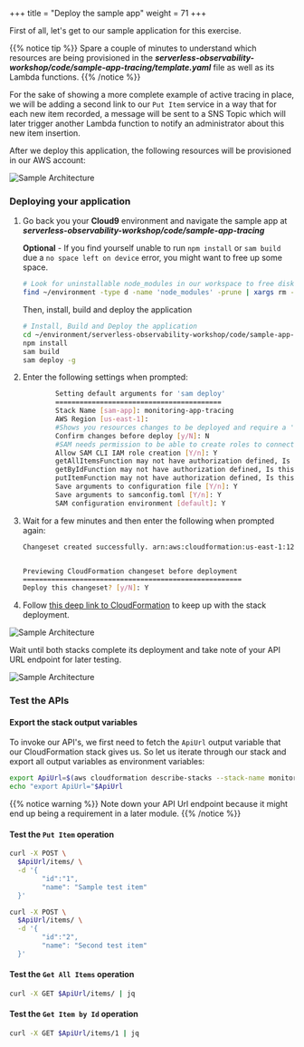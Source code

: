 +++
title = "Deploy the sample app"
weight = 71
+++

First of all, let's get to our sample application for this exercise.

{{% notice tip %}}
Spare a couple of minutes to understand which resources are being provisioned in the **_serverless-observability-workshop/code/sample-app-tracing/template.yaml_** file as well as its Lambda functions.
{{% /notice %}}

For the sake of showing a more complete example of active tracing in place, we will be adding a second link to our `Put Item` service in a way that for each new item recorded, a message will be sent to a SNS Topic which will later trigger another Lambda function to notify an administrator about this new item insertion.

After we deploy this application, the following resources will be provisioned in our AWS account:

![Sample Architecture](/images/tracing_app.png?width=40pc)

### Deploying your application

1. Go back you your **Cloud9** environment and navigate the sample app at **_serverless-observability-workshop/code/sample-app-tracing_**

   **Optional** - If you find yourself unable to run `npm install` or `sam build` due a `no space left on device` error, you might want to free up some space.

   ```sh
   # Look for uninstallable node_modules in our workspace to free disk space
   find ~/environment -type d -name 'node_modules' -prune | xargs rm -r
   ```

   Then, install, build and deploy the application

   ```sh
   # Install, Build and Deploy the application
   cd ~/environment/serverless-observability-workshop/code/sample-app-tracing
   npm install
   sam build
   sam deploy -g
   ```

1. Enter the following settings when prompted:

   ```sh
           Setting default arguments for 'sam deploy'
           =========================================
           Stack Name [sam-app]: monitoring-app-tracing
           AWS Region [us-east-1]:
           #Shows you resources changes to be deployed and require a 'Y' to initiate deploy
           Confirm changes before deploy [y/N]: N
           #SAM needs permission to be able to create roles to connect to the resources in your template
           Allow SAM CLI IAM role creation [Y/n]: Y
           getAllItemsFunction may not have authorization defined, Is this okay? [y/N]: Y
           getByIdFunction may not have authorization defined, Is this okay? [y/N]: Y
           putItemFunction may not have authorization defined, Is this okay? [y/N]: Y
           Save arguments to configuration file [Y/n]: Y
           Save arguments to samconfig.toml [Y/n]: Y
           SAM configuration environment [default]: Y
   ```

1. Wait for a few minutes and then enter the following when prompted again:

   ```sh
   Changeset created successfully. arn:aws:cloudformation:us-east-1:1234567890:changeSet/samcli-deploy135353414/3d893bb8-2ecf-4491-9022-0644f5534da


   Previewing CloudFormation changeset before deployment
   ======================================================
   Deploy this changeset? [y/N]: Y
   ```

1. Follow [this deep link to CloudFormation](https://console.aws.amazon.com/cloudformation/home#/stacks?filteringText=monitoring-&filteringStatus=active&viewNested=true&hideStacks=false&stackId=) to keep up with the stack deployment.

![Sample Architecture](/images/samstacks_tracing.png)

Wait until both stacks complete its deployment and take note of your API URL endpoint for later testing.

![Sample Architecture](/images/samstackcomplete_tracing.png)

### Test the APIs

#### Export the stack output variables

To invoke our API's, we first need to fetch the `ApiUrl` output variable that our CloudFormation stack gives us. So let us iterate through our stack and export all output variables as environment variables:

```sh
export ApiUrl=$(aws cloudformation describe-stacks --stack-name monitoring-app-tracing --output json | jq '.Stacks[].Outputs[] | select(.OutputKey=="ApiUrl") | .OutputValue' | sed -e 's/^"//'  -e 's/"$//')
echo "export ApiUrl="$ApiUrl
```

{{% notice warning %}}
Note down your API Url endpoint because it might end up being a requirement in a later module.
{{% /notice %}}

#### Test the `Put Item` operation

```sh
curl -X POST \
  $ApiUrl/items/ \
  -d '{
        "id":"1",
        "name": "Sample test item"
  }'

curl -X POST \
  $ApiUrl/items/ \
  -d '{
        "id":"2",
        "name": "Second test item"
  }'
```

#### Test the `Get All Items` operation

```sh
curl -X GET $ApiUrl/items/ | jq
```

#### Test the `Get Item by Id` operation

```sh
curl -X GET $ApiUrl/items/1 | jq
```
